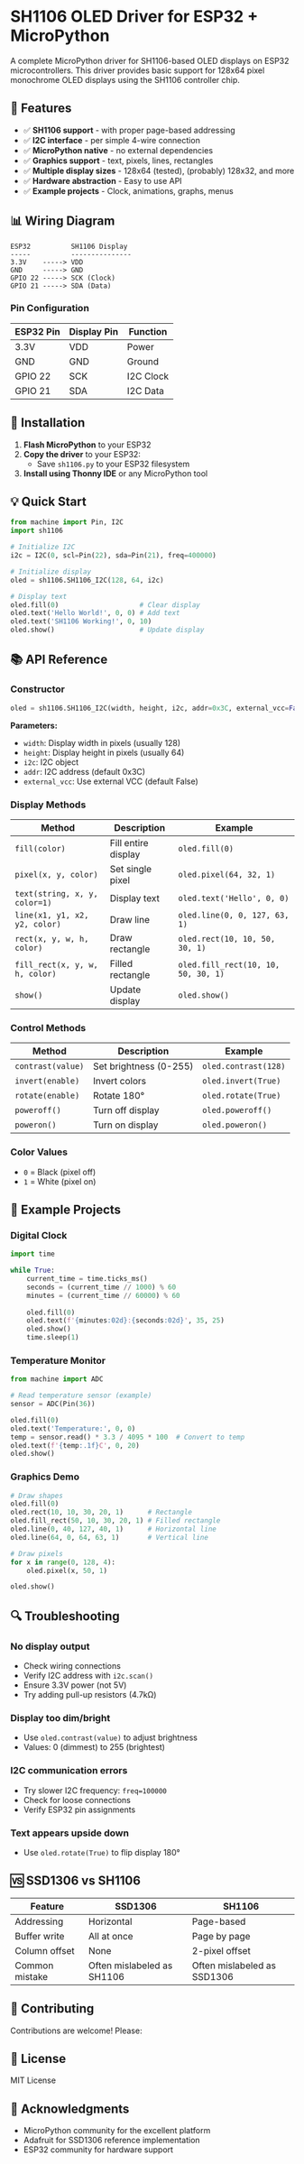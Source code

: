 # SH1106 OLED Driver for ESP32 + MicroPython

A complete MicroPython driver for SH1106-based OLED displays on ESP32 microcontrollers. This driver provides basic support for 128x64 pixel monochrome OLED displays using the SH1106 controller chip.

## 🎯 Features

- ✅ **SH1106 support** - with proper page-based addressing
- ✅ **I2C interface** - per simple 4-wire connection
- ✅ **MicroPython native** - no external dependencies
- ✅ **Graphics support** - text, pixels, lines, rectangles
- ✅ **Multiple display sizes** - 128x64 (tested), (probably) 128x32, and more
- ✅ **Hardware abstraction** - Easy to use API
- ✅ **Example projects** - Clock, animations, graphs, menus

## 📊 Wiring Diagram

```
ESP32          SH1106 Display
-----          ---------------
3.3V    -----> VDD
GND     -----> GND  
GPIO 22 -----> SCK (Clock)
GPIO 21 -----> SDA (Data)
```

### Pin Configuration
| ESP32 Pin | Display Pin | Function |
|-----------|-------------|----------|
| 3.3V      | VDD         | Power    |
| GND       | GND         | Ground   |
| GPIO 22   | SCK         | I2C Clock|
| GPIO 21   | SDA         | I2C Data |

## 🚀 Installation

1. **Flash MicroPython** to your ESP32
2. **Copy the driver** to your ESP32:
   - Save `sh1106.py` to your ESP32 filesystem
3. **Install using Thonny IDE** or any MicroPython tool

## 💡 Quick Start

```python
from machine import Pin, I2C
import sh1106

# Initialize I2C
i2c = I2C(0, scl=Pin(22), sda=Pin(21), freq=400000)

# Initialize display
oled = sh1106.SH1106_I2C(128, 64, i2c)

# Display text
oled.fill(0)                    # Clear display
oled.text('Hello World!', 0, 0) # Add text
oled.text('SH1106 Working!', 0, 10)
oled.show()                     # Update display
```

## 📚 API Reference

### Constructor

```python
oled = sh1106.SH1106_I2C(width, height, i2c, addr=0x3C, external_vcc=False)
```

**Parameters:**
- `width`: Display width in pixels (usually 128)
- `height`: Display height in pixels (usually 64)
- `i2c`: I2C object
- `addr`: I2C address (default 0x3C)
- `external_vcc`: Use external VCC (default False)

### Display Methods

| Method | Description | Example |
|--------|-------------|---------|
| `fill(color)` | Fill entire display | `oled.fill(0)` |
| `pixel(x, y, color)` | Set single pixel | `oled.pixel(64, 32, 1)` |
| `text(string, x, y, color=1)` | Display text | `oled.text('Hello', 0, 0)` |
| `line(x1, y1, x2, y2, color)` | Draw line | `oled.line(0, 0, 127, 63, 1)` |
| `rect(x, y, w, h, color)` | Draw rectangle | `oled.rect(10, 10, 50, 30, 1)` |
| `fill_rect(x, y, w, h, color)` | Filled rectangle | `oled.fill_rect(10, 10, 50, 30, 1)` |
| `show()` | Update display | `oled.show()` |

### Control Methods

| Method | Description | Example |
|--------|-------------|---------|
| `contrast(value)` | Set brightness (0-255) | `oled.contrast(128)` |
| `invert(enable)` | Invert colors | `oled.invert(True)` |
| `rotate(enable)` | Rotate 180° | `oled.rotate(True)` |
| `poweroff()` | Turn off display | `oled.poweroff()` |
| `poweron()` | Turn on display | `oled.poweron()` |

### Color Values

- `0` = Black (pixel off)
- `1` = White (pixel on)

## 🎨 Example Projects

### Digital Clock
```python
import time

while True:
    current_time = time.ticks_ms()
    seconds = (current_time // 1000) % 60
    minutes = (current_time // 60000) % 60
    
    oled.fill(0)
    oled.text(f'{minutes:02d}:{seconds:02d}', 35, 25)
    oled.show()
    time.sleep(1)
```

### Temperature Monitor
```python
from machine import ADC

# Read temperature sensor (example)
sensor = ADC(Pin(36))

oled.fill(0)
oled.text('Temperature:', 0, 0)
temp = sensor.read() * 3.3 / 4095 * 100  # Convert to temp
oled.text(f'{temp:.1f}C', 0, 20)
oled.show()
```

### Graphics Demo
```python
# Draw shapes
oled.fill(0)
oled.rect(10, 10, 30, 20, 1)      # Rectangle
oled.fill_rect(50, 10, 30, 20, 1) # Filled rectangle
oled.line(0, 40, 127, 40, 1)      # Horizontal line
oled.line(64, 0, 64, 63, 1)       # Vertical line

# Draw pixels
for x in range(0, 128, 4):
    oled.pixel(x, 50, 1)

oled.show()
```

## 🔍 Troubleshooting

### No display output
- Check wiring connections
- Verify I2C address with `i2c.scan()`
- Ensure 3.3V power (not 5V)
- Try adding pull-up resistors (4.7kΩ)

### Display too dim/bright
- Use `oled.contrast(value)` to adjust brightness
- Values: 0 (dimmest) to 255 (brightest)

### I2C communication errors
- Try slower I2C frequency: `freq=100000`
- Check for loose connections
- Verify ESP32 pin assignments

### Text appears upside down
- Use `oled.rotate(True)` to flip display 180°

## 🆚 SSD1306 vs SH1106

| Feature | SSD1306 | SH1106 |
|---------|---------|--------|
| Addressing | Horizontal | Page-based |
| Buffer write | All at once | Page by page |
| Column offset | None | 2-pixel offset |
| Common mistake | Often mislabeled as SH1106 | Often mislabeled as SSD1306 |

## 🤝 Contributing

Contributions are welcome! Please:

## 📝 License

MIT License

## 🙏 Acknowledgments

- MicroPython community for the excellent platform
- Adafruit for SSD1306 reference implementation
- ESP32 community for hardware support
